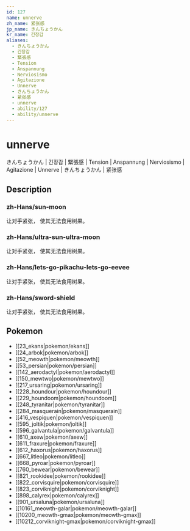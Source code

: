 ```yaml
---
id: 127
name: unnerve
zh_name: 紧张感
jp_name: きんちょうかん
kr_name: 긴장감
aliases:
  - きんちょうかん
  - 긴장감
  - 緊張感
  - Tension
  - Anspannung
  - Nerviosismo
  - Agitazione
  - Unnerve
  - きんちょうかん
  - 紧张感
  - unnerve
  - ability/127
  - ability/unnerve
---
```

# unnerve

きんちょうかん | 긴장감 | 緊張感 | Tension | Anspannung | Nerviosismo | Agitazione | Unnerve | きんちょうかん | 紧张感

## Description

### zh-Hans/sun-moon

让对手紧张，
使其无法食用树果。

### zh-Hans/ultra-sun-ultra-moon

让对手紧张，
使其无法食用树果。

### zh-Hans/lets-go-pikachu-lets-go-eevee

让对手紧张，
使其无法食用树果。

### zh-Hans/sword-shield

让对手紧张，
使其无法食用树果。

## Pokemon

- [[23_ekans|pokemon/ekans]]
- [[24_arbok|pokemon/arbok]]
- [[52_meowth|pokemon/meowth]]
- [[53_persian|pokemon/persian]]
- [[142_aerodactyl|pokemon/aerodactyl]]
- [[150_mewtwo|pokemon/mewtwo]]
- [[217_ursaring|pokemon/ursaring]]
- [[228_houndour|pokemon/houndour]]
- [[229_houndoom|pokemon/houndoom]]
- [[248_tyranitar|pokemon/tyranitar]]
- [[284_masquerain|pokemon/masquerain]]
- [[416_vespiquen|pokemon/vespiquen]]
- [[595_joltik|pokemon/joltik]]
- [[596_galvantula|pokemon/galvantula]]
- [[610_axew|pokemon/axew]]
- [[611_fraxure|pokemon/fraxure]]
- [[612_haxorus|pokemon/haxorus]]
- [[667_litleo|pokemon/litleo]]
- [[668_pyroar|pokemon/pyroar]]
- [[760_bewear|pokemon/bewear]]
- [[821_rookidee|pokemon/rookidee]]
- [[822_corvisquire|pokemon/corvisquire]]
- [[823_corviknight|pokemon/corviknight]]
- [[898_calyrex|pokemon/calyrex]]
- [[901_ursaluna|pokemon/ursaluna]]
- [[10161_meowth-galar|pokemon/meowth-galar]]
- [[10200_meowth-gmax|pokemon/meowth-gmax]]
- [[10212_corviknight-gmax|pokemon/corviknight-gmax]]

